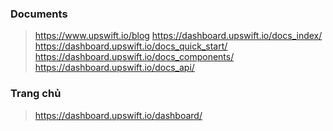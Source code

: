 ### Documents
> https://www.upswift.io/blog
> https://dashboard.upswift.io/docs_index/
> https://dashboard.upswift.io/docs_quick_start/
> https://dashboard.upswift.io/docs_components/
> https://dashboard.upswift.io/docs_api/



### Trang chủ
> https://dashboard.upswift.io/dashboard/



